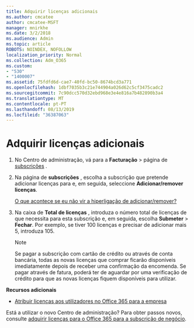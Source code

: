 ```yaml
---
title: Adquirir licenças adicionais
ms.author: cmcatee
author: cmcatee-MSFT
manager: mnirkhe
ms.date: 3/2/2018
ms.audience: Admin
ms.topic: article
ROBOTS: NOINDEX, NOFOLLOW
localization_priority: Normal
ms.collection: Adm_O365
ms.custom:
- "530"
- "1400007"
ms.assetid: 75fdfd6d-cae7-40fd-bc50-8674bcd3a771
ms.openlocfilehash: 1dbf7035b3c21e744904a026d62c5cf3475cadc2
ms.sourcegitcommit: 7c90dcc570d32ebd968e3e4e816a7b482890b3a4
ms.translationtype: MT
ms.contentlocale: pt-PT
ms.lasthandoff: 08/13/2019
ms.locfileid: "36387063"
---
```

# <a name="buy-additional-licenses"></a>Adquirir licenças adicionais

1. No Centro de administração, vá para a **Facturação** \> página de [subscrições](https://go.microsoft.com/fwlink/p/?linkid=842054) .

2. Na página de **subscrições** , escolha a subscrição que pretende adicionar licenças para e, em seguida, seleccione **Adicionar/remover licenças**.

    [O que acontece se eu não vir a hiperligação de adicionar/remover?](https://docs.microsoft.com/en-us/office365/admin/subscriptions-and-billing/buy-licenses#what-if-i-dont-see-the-addremove-licenses-link)

3. Na caixa de **Total de licenças** , introduza o número total de licenças de que necessita para esta subscrição e, em seguida, escolha **Submeter** \> **Fechar**. Por exemplo, se tiver 100 licenças e precisar de adicionar mais 5, introduza 105.

    > [!NOTE]
    > Se pagar a subscrição com cartão de crédito ou através de conta bancária, todas as novas licenças que comprar ficarão disponíveis imediatamente depois de receber uma confirmação da encomenda. Se pagar através de fatura, poderá ter de aguardar por uma verificação de crédito para que as novas licenças fiquem disponíveis para utilizar.
  
**Recursos adicionais**

- [Atribuir licenças aos utilizadores no Office 365 para a empresa](https://docs.microsoft.com/en-us/office365/admin/subscriptions-and-billing/assign-licenses-to-users)

Está a utilizar o novo Centro de administração? Para obter passos novos, consulte [adquirir licenças para o Office 365 para a subscrição de negócio](https://docs.microsoft.com/en-us/office365/admin/subscriptions-and-billing/buy-licenses).